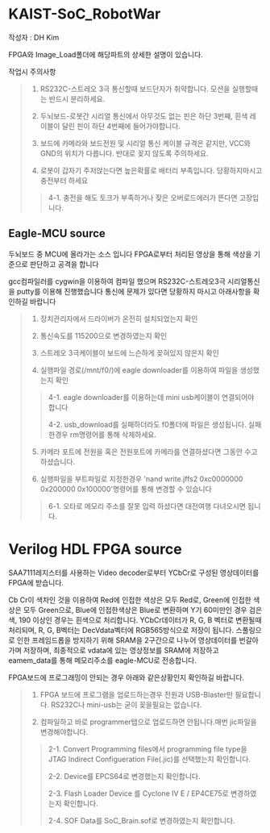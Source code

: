 # KAIST-SoC_RobotWar

작성자 : DH Kim

FPGA와 Image_Load폴더에 해당파트의 상세한 설명이 있습니다.

작업시 주의사항

>1. RS232C-스트레오 3극 통신할때 보드단자가 취약합니다. 모션을 실행할때는 반드시 분리하세요.
>
>2. 두뇌보드-로봇간 시리얼 통신에서 아무것도 없는 핀은 하단 3번째, 흰색 레이블이 달린 핀이 하단 4번째에 들어가야합니다.
>
>3. 보드에 카메라와 보드전원 및 시리얼 통신 케이블 규격은 같지만, VCC와 GND의 위치가 다릅니다. 반대로 꽂지 않도록 주의하세요.
>
>4. 로봇이 갑자기 주저앉는다면 높은확률로 배터리 부족입니다. 당황하지마시고 충전부터 하세요
>
>> 4-1. 충전을 해도 토크가 부족하거나 잦은 오버로드에러가 뜬다면 고장입니다.

## Eagle-MCU source
두뇌보드 중 MCU에 올라가는 소스 입니다
FPGA로부터 처리된 영상을 통해 색상을 기준으로 판단하고 공격을 합니다

gcc컴파일러를 cygwin을 이용하여 컴파일 했으며 RS232C-스트레오3극 시리얼통신을 putty를 이용해 진행했습니다
통신에 문제가 있다면 당황하지 마시고 아래사항을 확인하길 바랍니다

>1. 장치관리자에서 드라이버가 온전히 설치되었는지 확인
>
>2. 통신속도를 115200으로 변경하였는지 확인
>
>3. 스트레오 3극케이블이 보드에 느슨하게 꽂혀있지 않은지 확인
>
>4. 실행파일 경로(/mnt/f0/)에 eagle downloader를 이용하여 파일을 생성했는지 확인
>
>> 4-1. eagle downloader를 이용하는데 mini usb케이블이 연결되어야 합니다
>>
>> 4-2. usb_download를 실패하더라도 f0폴더에 파일은 생성됩니다. 실패한경우 rm명령어를 통해 삭제하세요.
>>
>5. 카메라 포트에 전원을 혹은 전원포트에 카메라를 연결하셨다면 그동안 수고하셨습니다.
>
>6. 실행파일을 부트파일로 지정한경우 'nand write.jffs2 0xc0000000 0x200000 0x100000'명령어를 통해 변경할 수 있습니다
>
>> 6-1. 오타로 메모리 주소를 잘못 입력 하셨다면 대전여행 다녀오시면 됩니다.

 # Verilog HDL FPGA source

 SAA7111레지스터를 사용하는 Video decoder로부터 YCbCr로 구성된 영상데이터를 FPGA에 받습니다.

 Cb Cr이 색차인 것을 이용하여 Red에 인접한 색상은 모두 Red로, Green에 인접한 색상은 모두 Green으로, Blue에 인접한색상은 Blue로 변환하며
 Y기 60미만인 경우 검은색, 190 이상인 경우는 흰색으로 처리합니다.
 YCbCr데이터가 R, G, B 벡터로 변환될때 처리되며, R, G, B벡터는 DecVdata벡터에 RGB565방식으로 저장이 됩니다.
 스풀링으로 인한 프레임드롭을 방지하기 위해 SRAM을 2구간으로 나누어 영상데이터를 번갈아 가며 저장하며, 최종적으로 vdata에 있는 영상정보를 SRAM에 저장하고 eamem_data를 통해 메모리주소를 eagle-MCU로 전송합니다.

 FPGA보드에 프로그래밍이 안되는 경우 아래와 같은상황인지 확인하길 바랍니다.

 >1. FPGA 보드에 프로그램을 업로드하는경우 전원과 USB-Blaster만 필요합니다. RS232C나 mini-usb는 굳이 꽂을필요는 없습니다.
 >
 >2. 컴파일하고 바로 programmer탭으로 업로드하면 안됩니다.매번 jic파일을 변경해야합니다.
>  
>>   2-1. Convert Programming files에서 programming file type을 JTAG Indirect Configueration File(.jic)를 선택했는지 확인합니다.
 >>
>>   2-2. Device를 EPCS64로 변경했는지 확인합니다.
>>
>>   2-3. Flash Loader Device 를 Cyclone IV E / EP4CE75로 변경하였는지 확인합니다.
>>  
>>   2-4. SOF Data를 SoC_Brain.sof로 변경하였는지 확인합니다.
